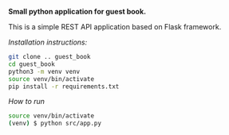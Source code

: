 **Small python application for guest book.** 

This is a simple REST API application based on Flask framework.

_Installation instructions:_

```bash
git clone .. guest_book
cd guest_book
python3 -m venv venv
source venv/bin/activate
pip install -r requirements.txt

```

_How to run_

```bash
source venv/bin/activate
(venv) $ python src/app.py

```


